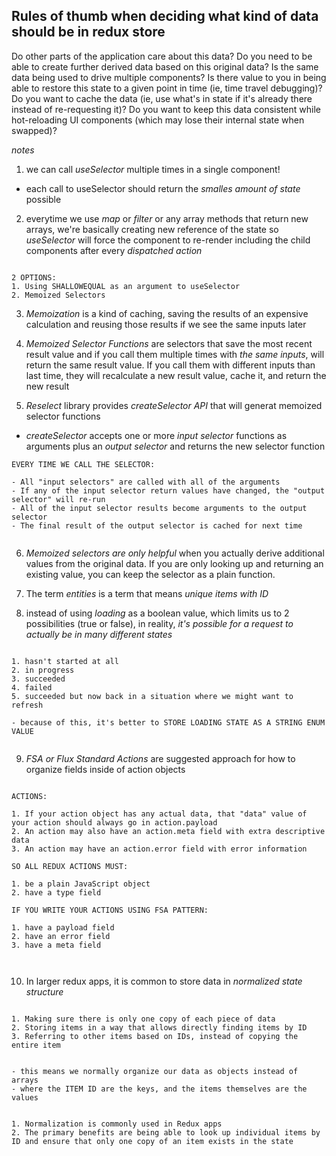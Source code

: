 ## Rules of thumb when deciding what kind of data should be in redux store

Do other parts of the application care about this data?
Do you need to be able to create further derived data based on this original data?
Is the same data being used to drive multiple components?
Is there value to you in being able to restore this state to a given point in time (ie, time travel debugging)?
Do you want to cache the data (ie, use what's in state if it's already there instead of re-requesting it)?
Do you want to keep this data consistent while hot-reloading UI components (which may lose their internal state when swapped)?

_notes_

1. we can call _useSelector_ multiple times in a single component!

- each call to useSelector should return the _smalles amount of state_ possible

2. everytime we use _map_ or _filter_ or any array methods that return new arrays, we're basically creating
   new reference of the state so _useSelector_ will force the component to re-render including the child components after every _dispatched action_

```To avoid re-rendering needlesly

2 OPTIONS:
1. Using SHALLOWEQUAL as an argument to useSelector
2. Memoized Selectors

```

3. _Memoization_ is a kind of caching, saving the results of an expensive calculation and reusing those results if we see the same inputs later

4. _Memoized Selector Functions_ are selectors that save the most recent result value and if you call them multiple times with _the same inputs_, will return the same result value. If you call them with different inputs than last time, they will recalculate a new result value, cache it, and return the new result

5. _Reselect_ library provides _createSelector API_ that will generat memoized selector functions

- _createSelector_ accepts one or more _input selector_ functions as arguments plus an _output selector_ and returns the new selector function

```
EVERY TIME WE CALL THE SELECTOR:

- All "input selectors" are called with all of the arguments
- If any of the input selector return values have changed, the "output selector" will re-run
- All of the input selector results become arguments to the output selector
- The final result of the output selector is cached for next time


```

6. _Memoized selectors are only helpful_ when you actually derive additional values from the original data. If you are only looking up and returning an existing value, you can keep the selector as a plain function.

7. The term _entities_ is a term that means _unique items with ID_

8. instead of using _loading_ as a boolean value, which limits us to 2 possibilities (true or false), in reality, _it's possible for a request to actually be in many different states_

```possible loading states

1. hasn't started at all
2. in progress
3. succeeded
4. failed
5. succeeded but now back in a situation where we might want to refresh

- because of this, it's better to STORE LOADING STATE AS A STRING ENUM VALUE


```

9. _FSA or Flux Standard Actions_ are suggested approach for how to organize fields inside of action objects

```FSA

ACTIONS:

1. If your action object has any actual data, that "data" value of your action should always go in action.payload
2. An action may also have an action.meta field with extra descriptive data
3. An action may have an action.error field with error information

SO ALL REDUX ACTIONS MUST:

1. be a plain JavaScript object
2. have a type field

IF YOU WRITE YOUR ACTIONS USING FSA PATTERN:

1. have a payload field
2. have an error field
3. have a meta field



```

10. In larger redux apps, it is common to store data in _normalized state structure_

```What does Normalization mean?

1. Making sure there is only one copy of each piece of data
2. Storing items in a way that allows directly finding items by ID
3. Referring to other items based on IDs, instead of copying the entire item


- this means we normally organize our data as objects instead of arrays
- where the ITEM ID are the keys, and the items themselves are the values


1. Normalization is commonly used in Redux apps
2. The primary benefits are being able to look up individual items by ID and ensure that only one copy of an item exists in the state
```

